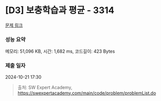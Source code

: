 # [D3] 보충학습과 평균 - 3314 

[문제 링크](https://swexpertacademy.com/main/code/problem/problemDetail.do?contestProbId=AWBnA2jaxDsDFAWr) 

### 성능 요약

메모리: 51,096 KB, 시간: 1,682 ms, 코드길이: 423 Bytes

### 제출 일자

2024-10-21 17:30



> 출처: SW Expert Academy, https://swexpertacademy.com/main/code/problem/problemList.do